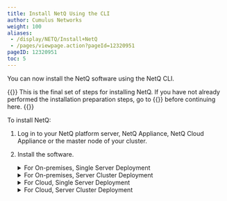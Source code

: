```yaml
---
title: Install NetQ Using the CLI
author: Cumulus Networks
weight: 100
aliases:
 - /display/NETQ/Install+NetQ
 - /pages/viewpage.action?pageId=12320951
pageID: 12320951
toc: 5
---
```

You can now install the NetQ software using the NetQ CLI.

{{<notice info>}}
This is the final set of steps for installing NetQ. If you have not already performed the installation preparation steps, go to {{<link title="Install NetQ Platform v2">}} before continuing here.
{{</notice>}}

To install NetQ:

1. Log in to your NetQ platform server, NetQ Appliance, NetQ Cloud Appliance or the master node of your cluster.

2. Install the software.

    <details><summary>For On-premises, Single Server Deployment</summary>

    Run the following command on your NetQ platform server or NetQ Appliance:

    ```
    cumulus@<hostname>:~$ netq install standalone full interface eth0 bundle /mnt/installables/NetQ-2.4.1.tgz
    ```

    {{<notice tip>}}
You can specify the IP address instead of the interface name here: use <code>ip-addr &lt;IP address&gt;</code> in place of <code>interface eth0</code> above.
    {{</notice>}}
    </details>
    <details><summary>For On-premises, Server Cluster Deployment</summary>

    Run the following commands on your *master* node, using the IP addresses of your worker nodes:

    ```
    cumulus@<hostname>:~$ netq install cluster full interface eth0 bundle /mnt/installables/NetQ-2.4.1.tgz workers <worker-1-ip> <worker-2-ip>
    ```

    {{<notice tip>}}
You can specify the IP address instead of the interface name here: use <code>ip-addr &lt;IP address&gt;</code> in place of <code>interface eth0</code> above.
    {{</notice>}}
    </details>
    <details><summary>For Cloud, Single Server Deployment</summary>

    Run the following command on your NetQ Cloud Appliance with the `config-key` sent by Cumulus Networks in an email titled "A new site has been added to your Cumulus NetQ account."

    ```
    cumulus@<hostname>:~$ netq install opta standalone full interface eth0 bundle /mnt/installables/NetQ-2.4.1-opta.tgz config-key <your-config-key-from-email> proxy-host <proxy-hostname> proxy-port <proxy-port>
    ```

    {{<notice tip>}}
You can specify the IP address instead of the interface name here: use <code>ip-addr &lt;IP address&gt;</code> in place of <code>interface eth0</code> above.
    {{</notice>}}
    </details>
    <details><summary>For Cloud, Server Cluster Deployment</summary>
    
    Run the following commands on your *master* NetQ Cloud Appliance with the `config-key` sent by Cumulus Networks in an email titled "A new site has been added to your Cumulus NetQ account."

    ```
    cumulus@<hostname>:~$ netq install opta cluster full interface eth0 bundle /mnt/installables/NetQ-2.4.1-opta.tgz config-key <your-config-key-from-email> workers <worker-1-ip> <worker-2-ip> proxy-host <proxy-hostname> proxy-port <proxy-port>
    ```

    {{<notice tip>}}
You can specify the IP address instead of the interface name here: use <code>ip-addr &lt;IP address&gt;</code> in place of <code>interface eth0</code> above.
    {{</notice>}}
    </details>
